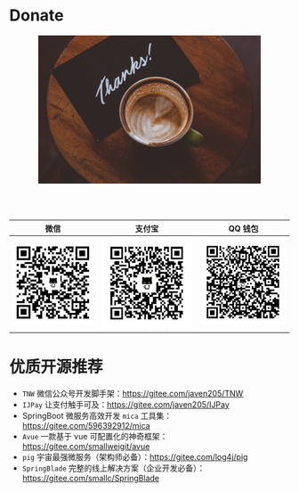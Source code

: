 # Donate

<p align="center">
  <a href="" target="blank"><img src="./images/tks.jpg" width="400" alt="Donate" /></a>
</p>
<br/>
<br/>


|                             微信                             |                            支付宝                            | QQ 钱包 |
| :----------------------------------------------------------: | :----------------------------------------------------------: | ------- |
| <img src="./images/wxpay.png" width = "170" alt="Donate" align=center /> | <img src="./images/alipay.png" width = "200" alt="Donate" align=center /> |    <img src="./images/qqpay.png" width = "180" alt="Donate" align=center />     |







# 优质开源推荐

- `TNW` 微信公众号开发脚手架：https://gitee.com/javen205/TNW
- `IJPay` 让支付触手可及：https://gitee.com/javen205/IJPay
- SpringBoot 微服务高效开发 `mica` 工具集：https://gitee.com/596392912/mica
- `Avue` 一款基于 vue 可配置化的神奇框架：https://gitee.com/smallweigit/avue
- `pig` 宇宙最强微服务（架构师必备）：https://gitee.com/log4j/pig
- `SpringBlade` 完整的线上解决方案（企业开发必备）：https://gitee.com/smallc/SpringBlade


